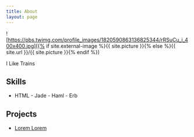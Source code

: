 ```yaml
---
title: About
layout: page
---
```

![https://pbs.twimg.com/profile_images/1820590863136825344/rRSuCu_i_400x400.jpg]({% if site.external-image %}{{ site.picture }}{% else %}{{ site.url }}/{{ site.picture }}{% endif %})

<p>I Like Trains</p>

<h2>Skills</h2>

<ul class="skill-list">
	<li>HTML - Jade - Haml - Erb</li>
	
</ul>

<h2>Projects</h2>

<ul>
	<li><a href="https://github.com/">Lorem Lorem</a></li>
	
</ul>
